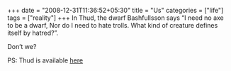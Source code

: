+++
date = "2008-12-31T11:36:52+05:30"
title = "Us"
categories = ["life"]
tags = ["reality"]
+++
In Thud, the dwarf Bashfullsson says “I need no axe to be a dwarf, Nor do I need to hate trolls. What kind of creature defines itself by hatred?”.
<!--more-->
Don’t we?

PS: Thud is available [here](http://www.amazon.com/THUD-DISCWORLD-TERRY-PRATCHETT/dp/0385608675/)
